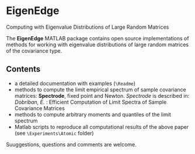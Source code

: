 # EigenEdge
Computing with Eigenvalue Distributions of Large Random Matrices

The **EigenEdge** MATLAB package contains open source implementations 
of methods for working with eigenvalue distributions of large random matrices 
of the covariance type. 


## Contents 

* a detailed documentation with examples (`\Readme`)
* methods to compute the limit empirical spectrum of sample covariance matrices: **Spectrode**, fixed point and Newton. *Spectrode* is described in: 
*Dobriban, E.* : Efficient Computation of Limit Spectra of Sample Covariance Matrices
* methods to compute arbitrary moments and quantiles of the limit spectrum 
* Matlab scripts to reproduce all computational results of the above paper (see `\Experiments\Atomic` folder)

Suuggestions, questions and comments are welcome.
